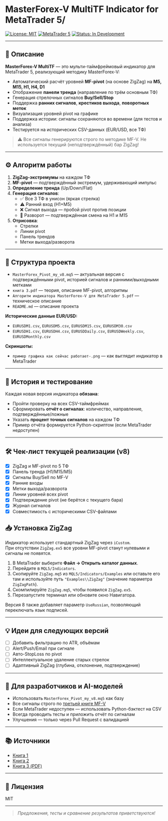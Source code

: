 # MasterForex-V MultiTF Indicator for MetaTrader 5/

[![License: MIT](https://img.shields.io/badge/License-MIT-yellow.svg)](LICENSE)
[![MetaTrader 5](https://img.shields.io/badge/platform-MetaTrader5-blue.svg)](https://www.metatrader5.com/)
[![Status: In Development](https://img.shields.io/badge/status-active-brightgreen.svg)]()

---

## 🧠 Описание

**MasterForex-V MultiTF** — это мульти-таймфреймовый индикатор для MetaTrader 5, реализующий методику MasterForex-V:

- Автоматический расчёт уровней **MF-pivot** (на основе ZigZag) на **M5, M15, H1, H4, D1**
- Отображение **панели тренда** (направление по трём основным ТФ)
- Генерация стрелочных сигналов **Buy/Sell/Stop**
- Поддержка **ранних сигналов**, **крестиков выхода**, **поворотных меток**
- Визуализация уровней pivot на графике
- Поддержка истории: сигналы сохраняются во времени (для тестов и анализа)
- Тестируется на исторических CSV-данных (EUR/USD, все ТФ)

> ⚠️ Все сигналы генерируются строго по методике MF-V. Не используется текущий (неподтверждённый) бар ZigZag!

---

## ⚙️ Алгоритм работы

1. **ZigZag-экстремумы** на каждом ТФ
2. **MF-pivot** — подтверждённый экстремум, удерживающий импульс
3. **Определение тренда** (Up/Down/Flat)
4. **Генерация сигналов**:
   - ✅ Все 3 ТФ в унисон (яркая стрелка)
   - ⚠️ Ранний вход (H1+M5)
   - ❌ Сигнал выхода — пробой pivot против позиции
   - 🔁 Разворот — подтверждённая смена на H1 и M15
5. **Отрисовка**:
   - Стрелки
   - Линии pivot
   - Панель трендов
   - Метки выхода/разворота

---

## 📂 Структура проекта

- `MasterForex_Pivot_my_v8.mq5` — актуальная версия с подтверждёнными pivot, историей сигналов и ранними/выходными метками
- `книга 3.pdf` — теория, описание MF-pivot, алгоритмы
- `Алгоритм индикатора MasterForex‑V для MetaTrader 5.pdf` — техническое описание
- `README.md` — описание проекта

**Исторические данные EUR/USD:**
- `EURUSDM1.csv`, `EURUSDM5.csv`, `EURUSDM15.csv`, `EURUSDM30.csv`
- `EURUSDH1.csv`, `EURUSDH4.csv`, `EURUSDDaily.csv`, `EURUSDWeekly.csv`, `EURUSDMonthly.csv`

**Скриншоты:**
- `пример графика как сейчас работает-.png` — как выглядит индикатор в MetaTrader

---

## 🧪 История и тестирование

Каждая новая версия индикатора **обязана**:

- Пройти проверку на всех CSV-таймфреймах
- Сформировать **отчёт о сигналах**: количество, направление, подтверждённые/ложные
- Указать **процент точных сигналов** на каждом ТФ
- Пример отчёта формируется Python-скриптом (если MetaTrader недоступен)

---

## 🛠 Чек-лист текущей реализации (v8)

- [x] ZigZag и MF-pivot по 5 ТФ
- [x] Панель тренда (H1/M15/M5)
- [x] Сигналы Buy/Sell по MF-V
- [x] Ранние входы
- [x] Метки выхода/разворота
- [x] Линии уровней всех pivot
- [x] Подтверждение pivot (не берётся с текущего бара)
- [x] Журнал сигналов
- [x] Совместимость с историческими CSV-файлами
## 📥 Установка ZigZag

Индикатор использует стандартный ZigZag через `iCustom`.  
При отсутствии `ZigZag.ex5` все уровни MF-pivot станут нулевыми и сигналы не появятся.

1. В MetaTrader выберите **Файл → Открыть каталог данных**.  
2. Перейдите в `MQL5/Indicators`.  
3. Скопируйте `ZigZag.mq5` из `MQL5/Indicators/Examples` или оставьте его там и используйте путь `"Examples\\ZigZag"` (значение параметра `ZigZagPath`).  
4. Скомпилируйте `ZigZag.mq5`, чтобы появился `ZigZag.ex5`.  
5. Перезапустите терминал или обновите окно Навигатора.

Версия 8 также добавляет параметр `UseRussian`, позволяющий переключать язык подписей.

---

## 💡 Идеи для следующих версий

- [ ] Добавить фильтрацию по ATR, объёмам
- [ ] Alert/Push/Email при сигнале
- [ ] Авто-StopLoss по pivot
- [ ] Интеллектуальное удаление старых стрелок
- [ ] Адаптивный ZigZag (глубина, отклонение, подтверждение)

---

## 🤖 Для разработчиков и AI-моделей

- Использовать `MasterForex_Pivot_my_v8.mq5` как базу
- Все сигналы строго по [третьей книге MF-V](https://github.com/7SoKKoS7/indicator-MF-V-system-for-MT5/blob/main/%D0%BA%D0%BD%D0%B8%D0%B3%D0%B0%203.pdf)
- Если MetaTrader недоступен — использовать Python-бэктест на CSV
- Всегда проводить тесты и приложить отчёт по сигналам
- Улучшения — только через Pull Request с валидацией

---

## 📚 Источники

- [Книга 1](https://www.masterforex-v.org/mf_books/book1.html)
- [Книга 2](https://www.masterforex-v.org/mf_books/book2.html)
- [Книга 3 (PDF)](https://github.com/7SoKKoS7/indicator-MF-V-system-for-MT5/blob/main/%D0%BA%D0%BD%D0%B8%D0%B3%D0%B0%203.pdf)

---

## 📜 Лицензия

MIT

---

> _Предложения, тесты и сравнение результатов приветствуются!_